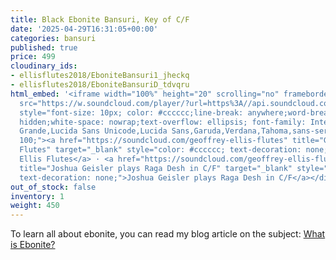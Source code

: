 ```yaml
---
title: Black Ebonite Bansuri, Key of C/F
date: '2025-04-29T16:31:05+00:00'
categories: bansuri
published: true
price: 499
cloudinary_ids:
- ellisflutes2018/EboniteBansuri1_jheckq
- ellisflutes2018/EboniteBansuriD_tdvqru
html_embed: '<iframe width="100%" height="20" scrolling="no" frameborder="no" allow="autoplay"
  src="https://w.soundcloud.com/player/?url=https%3A//api.soundcloud.com/tracks/197312695&color=%23ff5500&inverse=false&auto_play=false&show_user=true"></iframe><div
  style="font-size: 10px; color: #cccccc;line-break: anywhere;word-break: normal;overflow:
  hidden;white-space: nowrap;text-overflow: ellipsis; font-family: Interstate,Lucida
  Grande,Lucida Sans Unicode,Lucida Sans,Garuda,Verdana,Tahoma,sans-serif;font-weight:
  100;"><a href="https://soundcloud.com/geoffrey-ellis-flutes" title="Geoffrey Ellis
  Flutes" target="_blank" style="color: #cccccc; text-decoration: none;">Geoffrey
  Ellis Flutes</a> · <a href="https://soundcloud.com/geoffrey-ellis-flutes/joshua-geisler-plays-raga-desh"
  title="Joshua Geisler plays Raga Desh in C/F" target="_blank" style="color: #cccccc;
  text-decoration: none;">Joshua Geisler plays Raga Desh in C/F</a></div>'
out_of_stock: false
inventory: 1
weight: 450
---
```


To learn all about ebonite, you can read my blog article on the subject: [What is Ebonite?](https://www.ellisflutes.com/blog/what-is-ebonite)